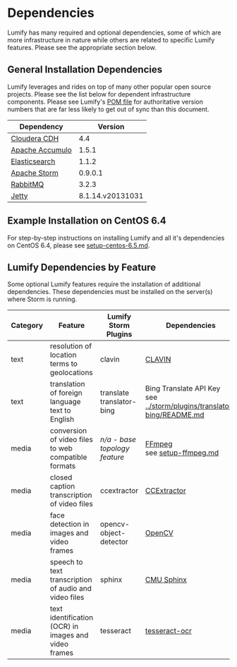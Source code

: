 # Dependencies

Lumify has many required and optional dependencies, some of which are more infrastructure in nature while others are
related to specific Lumify features. Please see the appropriate section below.

## General Installation Dependencies

Lumify leverages and rides on top of many other popular open source projects. Please see the list below for dependent
infrastructure components. Please see Lumify's [POM file](../pom.xml) for authoritative version numbers that are far
less likely to get out of sync than this document.

| Dependency | Version |
| ---------- | ------- |
| [Cloudera CDH](http://www.cloudera.com/content/cloudera/en/products-and-services/cdh.html) | 4.4 |
| [Apache Accumulo](http://accumulo.apache.org) | 1.5.1 |
| [Elasticsearch](http://www.elasticsearch.org/) | 1.1.2 |
| [Apache Storm](https://storm.incubator.apache.org/) | 0.9.0.1 |
| [RabbitMQ](http://www.rabbitmq.com/) | 3.2.3 |
| [Jetty](http://www.eclipse.org/jetty/) | 8.1.14.v20131031 |

## Example Installation on CentOS 6.4

For step-by-step instructions on installing Lumify and all it's dependencies on CentOS 6.4, please see [setup-centos-6.5.md](setup-centos-6.5.md).

## Lumify Dependencies by Feature

Some optional Lumify features require the installation of additional dependencies. These dependencies must be installed on the server(s) where Storm is running.

| Category | Feature                                               | Lumify Storm Plugins             | Dependencies |
| -------- | ----------------------------------------------------- | -------------------------------- | ------------ |
| text     | resolution of location terms to geolocations          | clavin                           | [CLAVIN](http://clavin.bericotechnologies.com/) |
| text     | translation of foreign language text to English       | translate <br /> translator-bing | Bing Translate API Key <br /> see [../storm/plugins/translator-bing/README.md](../storm/plugins/translator-bing/README.md) |
| media    | conversion of video files to web compatible formats   | _n/a - base topology feature_    | [FFmpeg](https://www.ffmpeg.org/) <br /> see [setup-ffmpeg.md](setup-ffmpeg.md) |
| media    | closed caption transcription of video files           | ccextractor                      | [CCExtractor](http://ccextractor.sourceforge.net/) |
| media    | face detection in images and video frames             | opencv-object-detector           | [OpenCV](http://opencv.org/) |
| media    | speech to text transcription of audio and video files | sphinx                           | [CMU Sphinx](http://cmusphinx.sourceforge.net/) |
| media    | text identification (OCR) in images and video frames  | tesseract                        | [tesseract-ocr](https://code.google.com/p/tesseract-ocr/) |
